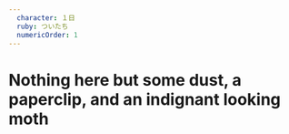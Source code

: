 ```yaml
---
  character: １日 
  ruby: ついたち
  numericOrder: 1
---
```


# Nothing here but some dust, a paperclip, and an indignant looking moth
